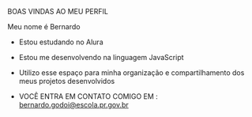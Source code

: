 BOAS VINDAS AO MEU PERFIL 

Meu nome é Bernardo 
- Estou estudando no Alura
- Estou me desenvolvendo na linguagem JavaScript
- Utilizo esse espaço para minha organização e compartilhamento dos meus projetos desenvolvidos

- VOCÊ ENTRA EM CONTATO COMIGO EM : bernardo.godoi@escola.pr.gov.br

